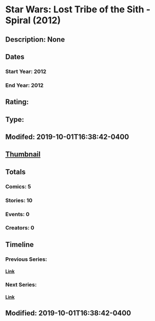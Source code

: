 # Star Wars: Lost Tribe of the Sith - Spiral (2012)
## Description: None
## Dates
### Start Year: 2012
### End Year: 2012
## Rating: 
## Type: 
## Modifed: 2019-10-01T16:38:42-0400
## [Thumbnail](http://i.annihil.us/u/prod/marvel/i/mg/9/e0/5d938108cffe3.jpg)
## Totals
### Comics: 5
### Stories: 10
### Events: 0
### Creators: 0
## Timeline
### Previous Series: 
#### [Link]()
### Next Series: 
#### [Link]()
## Modified: 2019-10-01T16:38:42-0400